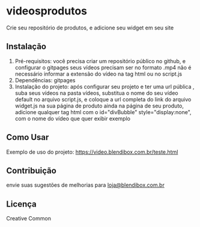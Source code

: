 # videosprodutos
Crie seu  repositório de produtos, e adicione seu widget em seu site

## Instalação

1.  Pré-requisitos: você precisa criar um repositório público no github, e configurar o gitpages
seus vídeos precisam ser no formato .mp4
não é necessário informar a extensão do vídeo na tag html ou no script.js
2.  Dependências: gitpages
3.  Instalação do projeto: após configurar seu projeto e ter uma url pública , suba seus vídeos na pasta vídeos, substitua o nome do seu vídeo default no arquivo script.js, e
coloque a url completa do link do arquivo widget.js na sua página de produto
ainda na página de seu produto, adicione qualquer tag html com o id="divBubble" style="display:none", com o nome do vídeo que quer exibir
exemplo <dd id="divBubble" style="display:none" data="nomedoseuvideo"></dd>

## Como Usar

Exemplo de uso do projeto: https://video.blendibox.com.br/teste.html


## Contribuição

envie suas sugestões de melhorias para loja@blendibox.com.br

## Licença

Creative Common
